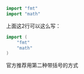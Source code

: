 ```go
import "fmt"
import "math"
```

上面这2行可以这么写：

```go
import (
    "fmt"
    "math"
)
```

官方推荐用第二种带括号的方式

